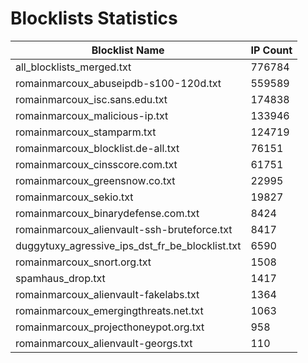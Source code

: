 # Blocklists Statistics
| Blocklist Name | IP Count |
|----|----|
| all_blocklists_merged.txt | 776784 |
| romainmarcoux_abuseipdb-s100-120d.txt | 559589 |
| romainmarcoux_isc.sans.edu.txt | 174838 |
| romainmarcoux_malicious-ip.txt | 133946 |
| romainmarcoux_stamparm.txt | 124719 |
| romainmarcoux_blocklist.de-all.txt | 76151 |
| romainmarcoux_cinsscore.com.txt | 61751 |
| romainmarcoux_greensnow.co.txt | 22995 |
| romainmarcoux_sekio.txt | 19827 |
| romainmarcoux_binarydefense.com.txt | 8424 |
| romainmarcoux_alienvault-ssh-bruteforce.txt | 8417 |
| duggytuxy_agressive_ips_dst_fr_be_blocklist.txt | 6590 |
| romainmarcoux_snort.org.txt | 1508 |
| spamhaus_drop.txt | 1417 |
| romainmarcoux_alienvault-fakelabs.txt | 1364 |
| romainmarcoux_emergingthreats.net.txt | 1063 |
| romainmarcoux_projecthoneypot.org.txt | 958 |
| romainmarcoux_alienvault-georgs.txt | 110 |
